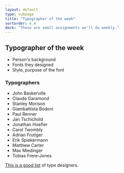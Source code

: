 ```yaml
---
layout: default
type: subpage
title: "Typographer of the week"
sortorder: 6.4
deck: "These are small assignments we'll do weekly."
---
```

## Typographer of the week

- Person's background 
- Fonts they designed 
- Style, purpose of the font 

### Typographers 

- John Baskerville 
- Claude Garamond 
- Stanley Morison 
- Giambattista Bodoni 
- Paul Renner 
- Jan Tschichold 
- Jonathan Hoefler 
- Carol Twombly 
- Adrian Frutiger 
- Erik Spiekermann 
- Matthew Carter 
- Max Miedinger 
- Tobias Frere-Jones

[This is a good list](https://learning.oreilly.com/library/view/typography-referenced/9781592537020/) of type designers.
